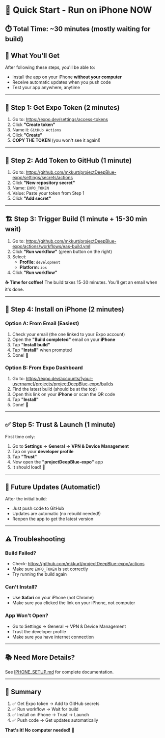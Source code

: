 # 🚀 Quick Start - Run on iPhone NOW

## ⏱️ Total Time: ~30 minutes (mostly waiting for build)

## 📱 What You'll Get
After following these steps, you'll be able to:
- Install the app on your iPhone **without your computer**
- Receive automatic updates when you push code
- Test your app anywhere, anytime

---

## 🎯 Step 1: Get Expo Token (2 minutes)

1. Go to: https://expo.dev/settings/access-tokens
2. Click **"Create token"**
3. Name it: `GitHub Actions`
4. Click **"Create"**
5. **COPY THE TOKEN** (you won't see it again!)

---

## 🔐 Step 2: Add Token to GitHub (1 minute)

1. Go to: https://github.com/mkkurt/projectDeepBlue-expo/settings/secrets/actions
2. Click **"New repository secret"**
3. Name: `EXPO_TOKEN`
4. Value: Paste your token from Step 1
5. Click **"Add secret"**

---

## 🏗️ Step 3: Trigger Build (1 minute + 15-30 min wait)

1. Go to: https://github.com/mkkurt/projectDeepBlue-expo/actions/workflows/eas-build.yml
2. Click **"Run workflow"** (green button on the right)
3. Select:
   - **Profile:** `development`
   - **Platform:** `ios`
4. Click **"Run workflow"**

**☕ Time for coffee!** The build takes 15-30 minutes. You'll get an email when it's done.

---

## 📲 Step 4: Install on iPhone (2 minutes)

### Option A: From Email (Easiest)
1. Check your email (the one linked to your Expo account)
2. Open the **"Build completed"** email on your **iPhone**
3. Tap **"Install build"**
4. Tap **"Install"** when prompted
5. Done! 🎉

### Option B: From Expo Dashboard
1. Go to: https://expo.dev/accounts/[your-username]/projects/projectDeepBlue-expo/builds
2. Find the latest build (should be at the top)
3. Open this link on your **iPhone** or scan the QR code
4. Tap **"Install"**
5. Done! 🎉

---

## ✅ Step 5: Trust & Launch (1 minute)

First time only:
1. Go to **Settings** → **General** → **VPN & Device Management**
2. Tap on your **developer profile**
3. Tap **"Trust"**
4. Now open the **"projectDeepBlue-expo"** app
5. It should load! 🎊

---

## 🔄 Future Updates (Automatic!)

After the initial build:
- Just push code to GitHub
- Updates are automatic (no rebuild needed!)
- Reopen the app to get the latest version

---

## ⚠️ Troubleshooting

### Build Failed?
- Check: https://github.com/mkkurt/projectDeepBlue-expo/actions
- Make sure `EXPO_TOKEN` is set correctly
- Try running the build again

### Can't Install?
- Use **Safari** on your iPhone (not Chrome)
- Make sure you clicked the link on your iPhone, not computer

### App Won't Open?
- Go to Settings → General → VPN & Device Management
- Trust the developer profile
- Make sure you have internet connection

---

## 📚 Need More Details?

See [IPHONE_SETUP.md](./IPHONE_SETUP.md) for complete documentation.

---

## 🎯 Summary

1. ✅ Get Expo token → Add to GitHub secrets
2. ✅ Run workflow → Wait for build
3. ✅ Install on iPhone → Trust → Launch
4. ✅ Push code → Get updates automatically

**That's it! No computer needed!** 🚀
